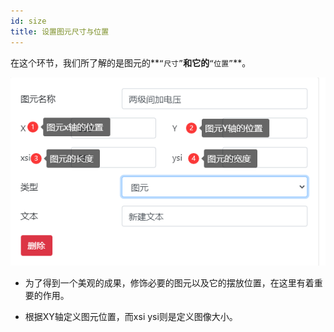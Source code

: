 ```yaml
---
id: size
title: 设置图元尺寸与位置
---
```

在这个环节，我们所了解的是图元的**`“尺寸”`**和它的**`“位置”`**。

![img](../static/img/chicun.png)

- 为了得到一个美观的成果，修饰必要的图元以及它的摆放位置，在这里有着重要的作用。

- 根据XY轴定义图元位置，而xsi ysi则是定义图像大小。

